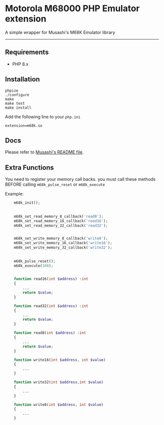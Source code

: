 # Motorola M68000 PHP Emulator extension

A simple wrapper for Musashi's M68K Emulator library



---

## Requirements

* PHP 8.x

## Installation

    phpize
    ./configure
    make
    make test
    make install

Add the following line to your `php.ini`

    extension=m68k.so

## Docs
Please refer to [Musashi's README file](https://github.com/kstenerud/Musashi).
## Extra Functions

You need to register your memory call backs. you must call these methods BEFORE calling `m68k_pulse_reset` or `m68k_execute`


Example:
```php
    m68k_init();
    
    
    m68k_set_read_memory_8_callback('read8');
    m68k_set_read_memory_16_callback('read16');
    m68k_set_read_memory_32_callback('read32');


    m68k_set_write_memory_8_callback('write8');
    m68k_set_write_memory_16_callback('write16');
    m68k_set_write_memory_32_callback('write32');
    
    
    m68k_pulse_reset();
    m68k_execute(100);
    

    function read16(int $address) :int
    {
        ...
        return $value;
    }

    function read32(int $address) :int
    {
        ...
        return $value;
    }

    function read8(int $address) :int
    {
        ...
        return $value;
    }

    function write16(int $address, int $value)
    {
        ...
    }

    function write32(int $address,int $value)
    {
        ...
    }

    function write8(int $address, int $value)
    {
        ...
    }
    
```

